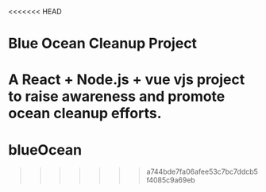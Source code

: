 <<<<<<< HEAD
# Blue Ocean Cleanup Project

A React + Node.js + vue vjs project to raise awareness and promote ocean cleanup efforts.
=======
# blueOcean
>>>>>>> a744bde7fa06afee53c7bc7ddcb5f4085c9a69eb
